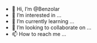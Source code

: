 - 👋 Hi, I’m @Benzolar
- 👀 I’m interested in ...
- 🌱 I’m currently learning ...
- 💞️ I’m looking to collaborate on ...
- 📫 How to reach me ...

<!---
Benzolar/Benzolar is a ✨ special ✨ repository because its `README.md` (this file) appears on your GitHub profile.
You can click the Preview link to take a look at your changes.
--->
